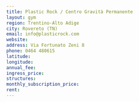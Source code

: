 ```yaml
---
title: Plastic Rock / Centro Gravità Permanente
layout: gym
region: Trentino-Alto Adige
city: Rovereto (TN)
email: info@plasticrock.com
website: 
address: Via Fortunato Zeni 8
phone: 0464 480615
latitude: 
longitude: 
annual_fee: 
ingress_price: 
structures: 
monthly_subscription_price: 
rent: 
---
```


